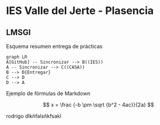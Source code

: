 # IES Valle del Jerte - Plasencia
## LMSGI
Esquema resumen entrega de prácticas

```mermaid
graph LR
A[GitHub] -- Sincronizar --> B((IES))
A -- Sincronizar --> C((CASA))
B --> D{Entregar}
C --> D
D --> A
```
Ejemplo de fórmulas de Markdown

$$
 x = \frac {-b \pm \sqrt {b^2 - 4ac}}{2a}
$$

rodrigo dlkñfalsñkfsakl
